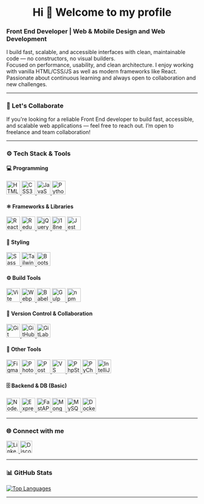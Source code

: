 <h1 align="center">Hi 👋 Welcome to my profile</h1>
<h3>Front End Developer | Web & Mobile Design and Web Development</h3>

<p>
 I build fast, scalable, and accessible interfaces with clean, maintainable code — no constructors, no visual builders.<br/> 
 Focused on performance, usability, and clean architecture. I enjoy working with vanilla HTML/CSS/JS as well as modern frameworks like React.<br/> 
 Passionate about continuous learning and always open to collaboration and new challenges.
</p>

---

### 🤝 Let's Collaborate

If you're looking for a reliable Front End developer to build fast, accessible, and scalable web applications — feel free to reach out. I’m open to freelance and team collaboration!

---

### ⚙️ Tech Stack & Tools

#### 💻 Programming
<p align="left">
  <a href="https://developer.mozilla.org/en-US/docs/Web/HTML" target="_blank" rel="noreferrer">
   <img src="https://raw.githubusercontent.com/danielcranney/readme-generator/main/public/icons/skills/html5-colored.svg" width="36" alt="HTML5" />
 </a>
 <a href="https://developer.mozilla.org/en-US/docs/Web/CSS" target="_blank" rel="noreferrer">
   <img src="https://raw.githubusercontent.com/danielcranney/readme-generator/main/public/icons/skills/css3-colored.svg" width="36" alt="CSS3" />
 </a>
 <a href="https://developer.mozilla.org/en-US/docs/Web/JavaScript" target="_blank" rel="noreferrer">
   <img src="https://raw.githubusercontent.com/danielcranney/readme-generator/main/public/icons/skills/javascript-colored.svg" width="36" alt="JavaScript" />
 </a>
 <a href="https://www.python.org/" target="_blank" rel="noreferrer">
   <img src="https://raw.githubusercontent.com/danielcranney/readme-generator/main/public/icons/skills/python-colored.svg" width="36" alt="Python" />
 </a>
</p>

#### ⚛️ Frameworks & Libraries
<p align="left">
  <a href="https://reactjs.org/" target="_blank" rel="noreferrer">
    <img src="https://raw.githubusercontent.com/danielcranney/readme-generator/main/public/icons/skills/react-colored.svg" width="36" alt="React" />
  </a>
  <a href="https://redux.js.org/" target="_blank" rel="noreferrer">
    <img src="https://raw.githubusercontent.com/danielcranney/readme-generator/main/public/icons/skills/redux-colored.svg" width="36" alt="Redux" />
  </a>
  <a href="https://jquery.com/" target="_blank" rel="noreferrer">
    <img src="https://raw.githubusercontent.com/danielcranney/readme-generator/main/public/icons/skills/jquery-colored.svg" width="36" alt="jQuery" />
  </a>
  <a href="https://www.i18next.com/" target="_blank" rel="noreferrer">
    <img src="https://www.vectorlogo.zone/logos/i18next/i18next-icon.svg" width="36" alt="i18next" />
  </a>
  <a href="https://jestjs.io/" target="_blank" rel="noreferrer">
    <img src="https://www.svgrepo.com/show/353930/jest.svg" width="36" alt="Jest" />
  </a>
</p>

#### 🎨 Styling
<p align="left">
  <a href="https://sass-lang.com/" target="_blank" rel="noreferrer">
    <img src="https://raw.githubusercontent.com/danielcranney/readme-generator/main/public/icons/skills/sass-colored.svg" width="36" alt="Sass" />
  </a>
  <a href="https://tailwindcss.com/" target="_blank" rel="noreferrer">
    <img src="https://raw.githubusercontent.com/danielcranney/readme-generator/main/public/icons/skills/tailwindcss-colored.svg" width="36" alt="TailwindCSS" />
  </a>
  <a href="https://getbootstrap.com/" target="_blank" rel="noreferrer">
    <img src="https://icons.getbootstrap.com/assets/img/icons-hero.png" width="36" alt="Bootstrap" />
  </a>
</p>

#### ⚙️ Build Tools
<p align="left">
  <a href="https://vitejs.dev/" target="_blank" rel="noreferrer">
   <img src="https://raw.githubusercontent.com/danielcranney/readme-generator/main/public/icons/skills/vite-colored.svg" width="36" alt="Vite" />
  </a>
  <a href="https://webpack.js.org/" target="_blank" rel="noreferrer">
   <img src="https://raw.githubusercontent.com/danielcranney/readme-generator/main/public/icons/skills/webpack-colored.svg" width="36" alt="Webpack" />
  </a>
  <a href="https://babeljs.io/" target="_blank" rel="noreferrer">
   <img src="https://cdn.jsdelivr.net/gh/devicons/devicon@latest/icons/babel/babel-original.svg" width="36" alt="Babel" />
  </a>
  <a href="https://gulpjs.com/" target="_blank" rel="noreferrer">
   <img src="https://cdn.jsdelivr.net/gh/devicons/devicon/icons/gulp/gulp-plain.svg" width="36" alt="Gulp" />
  </a>
  <a href="https://www.npmjs.com/" target="_blank" rel="noreferrer">
   <img src="https://cdn.jsdelivr.net/gh/devicons/devicon/icons/npm/npm-original-wordmark.svg" width="36" alt="npm" />
  </a>
</p>

#### 🔧 Version Control & Collaboration
<p align="left">
 <a href="https://git-scm.com/" target="_blank" rel="noreferrer">
   <img src="https://cdn.jsdelivr.net/gh/devicons/devicon/icons/git/git-original.svg" width="36" alt="Git" />
 </a>
 <a href="https://desktop.github.com/" target="_blank" rel="noreferrer">
   <img src="https://upload.wikimedia.org/wikipedia/commons/thumb/a/ae/Github-desktop-logo-symbol.svg/192px-Github-desktop-logo-symbol.svg.png?20200316183539" width="36"  alt="GitHub" />
 </a>
 <a href="https://about.gitlab.com/" target="_blank" rel="noreferrer">
   <img src="https://cdn.jsdelivr.net/gh/devicons/devicon/icons/gitlab/gitlab-original.svg" width="36" alt="GitLab" />
 </a>
</p>

#### 🧰 Other Tools
<p align="left">
  <a href="https://www.figma.com/" target="_blank" rel="noreferrer">
    <img src="https://raw.githubusercontent.com/danielcranney/readme-generator/main/public/icons/skills/figma-colored.svg" width="36" alt="Figma" />
  </a>
  <a href="https://www.adobe.com/uk/products/photoshop.html" target="_blank" rel="noreferrer">
    <img src="https://raw.githubusercontent.com/danielcranney/readme-generator/main/public/icons/skills/photoshop-colored-dark.svg" width="36" alt="Photoshop" />
  </a>
  <a href="https://www.postman.com/" target="_blank" rel="noreferrer">
    <img src="https://cdn.jsdelivr.net/gh/devicons/devicon/icons/postman/postman-original.svg" width="36" alt="Postman" />
  </a>
  <a href="https://code.visualstudio.com/" target="_blank" rel="noreferrer">
    <img src="https://cdn.jsdelivr.net/gh/devicons/devicon/icons/vscode/vscode-original.svg" width="36" alt="VS Code" />
  </a>
  <a href="https://www.jetbrains.com/phpstorm/" target="_blank" rel="noreferrer">
    <img src="https://www.svgrepo.com/show/354184/phpstorm.svg" width="36" alt="PhpStorm" />
  </a>
  <a href="https://www.jetbrains.com/pycharm/" target="_blank" rel="noreferrer">
    <img src="https://www.svgrepo.com/show/354237/pycharm.svg" width="36" alt="PyCharm" />
  </a>
  <a href="https://www.jetbrains.com/idea/" target="_blank" rel="noreferrer">
    <img src="https://www.svgrepo.com/show/353906/intellij-idea.svg" width="36" alt="IntelliJ IDEA" />
  </a>
</p>

#### 🗄️ Backend & DB (Basic)
<p align="left">
  <a href="https://nodejs.org/en/" target="_blank" rel="noreferrer">
    <img src="https://raw.githubusercontent.com/danielcranney/readme-generator/main/public/icons/skills/nodejs-colored.svg" width="36" alt="Node.js" />
  </a>
  <a href="https://expressjs.com/" target="_blank" rel="noreferrer">
    <img src="https://raw.githubusercontent.com/danielcranney/readme-generator/main/public/icons/skills/express-colored.svg" width="36" alt="Express" />
  </a>
  <a href="https://fastapi.tiangolo.com/" target="_blank" rel="noreferrer">
    <img src="https://raw.githubusercontent.com/danielcranney/readme-generator/main/public/icons/skills/fastapi-colored.svg" width="36" alt="FastAPI" />
  </a>
  <a href="https://www.mongodb.com/" target="_blank" rel="noreferrer">
    <img src="https://raw.githubusercontent.com/danielcranney/readme-generator/main/public/icons/skills/mongodb-colored.svg" width="36" alt="MongoDB" />
  </a>
  <a href="https://www.mysql.com/" target="_blank" rel="noreferrer">
    <img src="https://raw.githubusercontent.com/danielcranney/readme-generator/main/public/icons/skills/mysql-colored.svg" width="36" alt="MySQL" />
  </a>
  <a href="https://www.docker.com/" target="_blank" rel="noreferrer">
    <img src="https://www.svgrepo.com/show/349342/docker.svg" width="36" alt="Docker" />
  </a>
</p>

---

### 🌐 Connect with me

<p align="left">
  <a href="https://www.linkedin.com/in/oleksandr-lynnyk-517104295/" target="_blank">
    <img src="https://raw.githubusercontent.com/danielcranney/readme-generator/main/public/icons/socials/linkedin.svg" width="32" alt="LinkedIn" />
  </a>
  <a href="https://discord.com/users/lexandrl" target="_blank">
    <img src="https://raw.githubusercontent.com/danielcranney/readme-generator/main/public/icons/socials/discord.svg" width="32" alt="Discord" />
  </a>
</p>

---

### 📊 GitHub Stats

<p align="left">
  <a href="https://github.com/alex-lyn">
    <img src="https://github-readme-stats.vercel.app/api/top-langs/?username=alex-lyn&layout=compact&langs_count=10&title_color=0f172a&text_color=0f172a&bg_color=ffffff&hide_border=true&locale=en&custom_title=Top%20Languages" alt="Top Languages" />
  </a>
</p>

---


